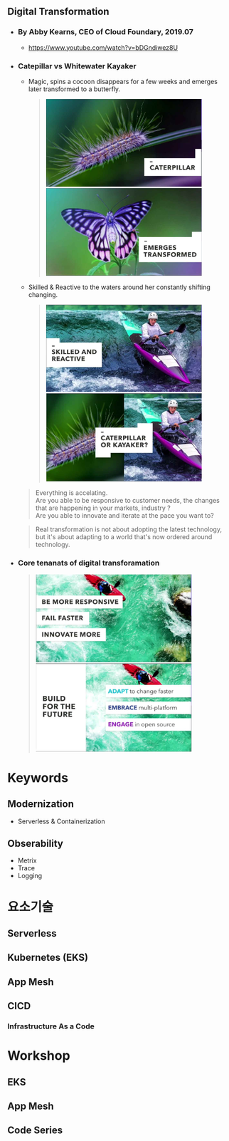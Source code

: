 ## Digital Transformation
- ### By Abby Kearns, CEO of Cloud Foundary, 2019.07
  - https://www.youtube.com/watch?v=bDGndiwez8U
- ### Catepillar vs Whitewater Kayaker
  - Magic, spins a cocoon disappears for a few weeks and emerges later transformed to a butterfly.
    > <img src="./images/image-001.jpg" width="350"><img src="./images/image-002.jpg" width="350">
    
  - Skilled & Reactive to the waters around her constantly shifting changing.
    > <img src="./images/image-003.jpg" width="350"><img src="./images/image-004.jpg" width="350">  

  > Everything is accelating.  
    Are you able to be responsive to customer needs, the changes that are happening in your markets, industry ?  
    Are you able to innovate and iterate at the pace you want to?  

  > Real transformation is not about adopting the latest technology,  
    but it's about adapting to a world that's now ordered around technology.  


- ### Core tenanats of digital transforamation
  > <img src="./images/image-005.jpg" width="350"><img src="./images/image-006.jpg" width="350">
    

# Keywords
## Modernization 
 - Serverless & Containerization 

## Obserability
 - Metrix
 - Trace
 - Logging


# 요소기술
## Serverless
## Kubernetes (EKS)
## App Mesh
## CICD
### Infrastructure As a Code


# Workshop
## EKS
## App Mesh
## Code Series
